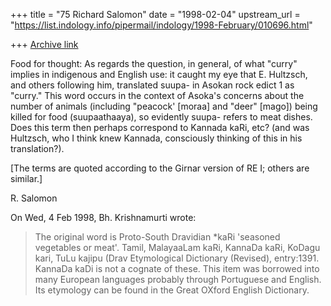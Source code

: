 +++
title = "75 Richard Salomon"
date = "1998-02-04"
upstream_url = "https://list.indology.info/pipermail/indology/1998-February/010696.html"

+++
[Archive link](https://list.indology.info/pipermail/indology/1998-February/010696.html)

Food for thought:
As regards the question, in general, of what "curry" implies in indigenous
and English use: it caught my eye that E. Hultzsch, and others following
him, translated suupa- in Asokan rock edict 1 as "curry."  This word
occurs in
the context of Asoka's concerns about the number of animals (including
"peacock' [moraa] and "deer" [mago]) being killed for food (suupaathaaya),
so evidently
suupa- refers to meat dishes.  Does this term then perhaps correspond to
Kannada kaRi,
etc? (and was Hultzsch, who I think knew Kannada, consciously thinking of
this in his translation?).

[The terms are quoted according to the Girnar version of RE I; others are
similar.]

R. Salomon


On Wed, 4 Feb 1998, Bh. Krishnamurti wrote:

> The original word is Proto-South Dravidian *kaRi 'seasoned vegetables or
> meat'. Tamil, MalayaaLam kaRi, KannaDa kaRi, KoDagu kari, TuLu kajipu (Drav
> Etymological Dictionary (Revised), entry:1391. KannaDa kaDi is not a cognate
> of these. This item was borrowed into many European languages probably
> through Portuguese and English. Its etymology can be found in the Great
> OXford English Dictionary.
>
>



